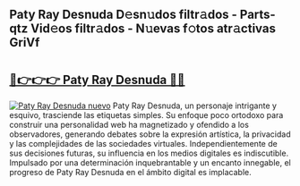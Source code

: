 ## Paty Ray Desnuda D𝚎sn𝚞dos filtr𝚊dos - Parts-qtz Vid𝚎os filtr𝚊dos - N𝚞evas f𝚘tos atr𝚊ctivas GriVf

# <h2><a href="http://mbbhab.tromn.icu/?c=Paty+Ray+Desnuda">🔗👉👉👉 Paty Ray Desnuda 🔗🔗</a></h2>

[![Paty Ray Desnuda nuevo](https://i.imgur.com/pEAQMta.gif)](http://mbbhab.tromn.icu/?c=Paty+Ray+Desnuda)
Paty Ray Desnuda, un personaje intrigante y esquivo, trasciende las etiquetas simples. Su enfoque poco ortodoxo para construir una personalidad web ha magnetizado y ofendido a los observadores, generando debates sobre la expresión artística, la privacidad y las complejidades de las sociedades virtuales. Independientemente de sus decisiones futuras, su influencia en los medios digitales es indiscutible. Impulsado por una determinación inquebrantable y un encanto innegable, el progreso de Paty Ray Desnuda en el ámbito digital es implacable.
